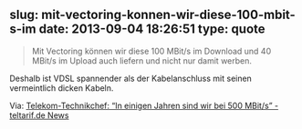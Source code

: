 slug: mit-vectoring-konnen-wir-diese-100-mbit-s-im
date: 2013-09-04 18:26:51
type: quote
---

> Mit Vectoring können wir diese 100 MBit/s im Download und 40 MBit/s im Upload auch liefern und nicht nur damit werben.

Deshalb ist VDSL spannender als der Kabelanschluss mit seinen vermeintlich dicken Kabeln.

 Via: [Telekom-Technikchef: “In einigen Jahren sind wir bei 500 MBit/s” - teltarif.de News](http://www.teltarif.de/telekom-technik-jacobfeuerborn-interview-vdsl-ausbau-vectoring/news/52406.html)
